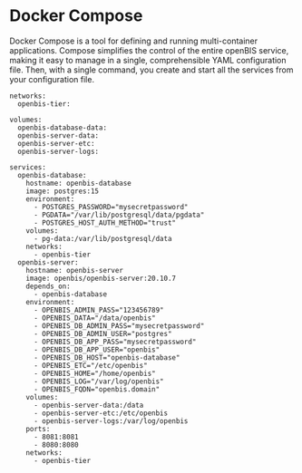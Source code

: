 # Docker Compose

Docker Compose is a tool for defining and running multi-container applications. 
Compose simplifies the control of the entire openBIS service, making it easy to manage in a single, comprehensible YAML configuration file. 
Then, with a single command, you create and start all the services from your configuration file.

```
networks:
  openbis-tier:

volumes:
  openbis-database-data:
  openbis-server-data:
  openbis-server-etc:
  openbis-server-logs:

services:
  openbis-database:
    hostname: openbis-database
    image: postgres:15
    environment:
      - POSTGRES_PASSWORD="mysecretpassword"
      - PGDATA="/var/lib/postgresql/data/pgdata"
      - POSTGRES_HOST_AUTH_METHOD="trust"
    volumes:
      - pg-data:/var/lib/postgresql/data
    networks:
      - openbis-tier
  openbis-server:
    hostname: openbis-server
    image: openbis/openbis-server:20.10.7
    depends_on:
      - openbis-database
    environment:
      - OPENBIS_ADMIN_PASS="123456789"
      - OPENBIS_DATA="/data/openbis"
      - OPENBIS_DB_ADMIN_PASS="mysecretpassword"
      - OPENBIS_DB_ADMIN_USER="postgres"
      - OPENBIS_DB_APP_PASS="mysecretpassword"
      - OPENBIS_DB_APP_USER="openbis"
      - OPENBIS_DB_HOST="openbis-database"
      - OPENBIS_ETC="/etc/openbis"
      - OPENBIS_HOME="/home/openbis"
      - OPENBIS_LOG="/var/log/openbis"
      - OPENBIS_FQDN="openbis.domain"
    volumes:
      - openbis-server-data:/data
      - openbis-server-etc:/etc/openbis
      - openbis-server-logs:/var/log/openbis
    ports:
      - 8081:8081
      - 8080:8080
    networks:
      - openbis-tier
```
